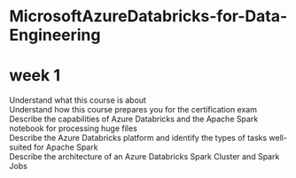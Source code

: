 # MicrosoftAzureDatabricks-for-Data-Engineering

# week 1
Understand what this course is about\
Understand how this course prepares you for the certification exam\
Describe the capabilities of Azure Databricks and the Apache Spark notebook for processing huge files\
Describe the Azure Databricks platform and identify the types of tasks well-suited for Apache Spark\
Describe the architecture of an Azure Databricks Spark Cluster and Spark Jobs
